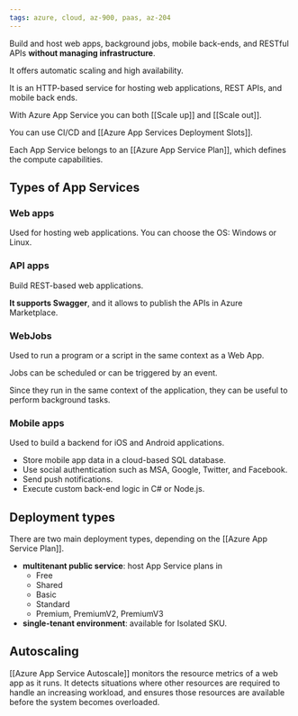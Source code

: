 ```yaml
---
tags: azure, cloud, az-900, paas, az-204
---
```


Build and host web apps, background jobs, mobile back-ends, and RESTful APIs **without managing infrastructure**.

It offers automatic scaling and high availability.

It is an HTTP-based service for hosting web applications, REST APIs, and mobile back ends.

With Azure App Service you can both [[Scale up]] and [[Scale out]].

You can use CI/CD and [[Azure App Services Deployment Slots]].

Each App Service belongs to an [[Azure App Service Plan]], which defines the compute capabilities.

## Types of App Services

### Web apps

Used for hosting web applications. You can choose the OS: Windows or Linux.

### API apps

Build REST-based web applications.

**It supports Swagger**, and it allows to publish the APIs in Azure Marketplace.

### WebJobs

Used to run a program or a script in the same context as a Web App.

Jobs can be scheduled or can be triggered by an event.

Since they run in the same context of the application, they can be useful to perform background tasks.

### Mobile apps

Used to build a backend for iOS and Android applications.

- Store mobile app data in a cloud-based SQL database.
- Use social authentication such as MSA, Google, Twitter, and Facebook.
- Send push notifications.
- Execute custom back-end logic in C# or Node.js.

## Deployment types

There are two main deployment types, depending on the [[Azure App Service Plan]].

- **multitenant public service**: host App Service plans in
  - Free
  - Shared
  - Basic
  - Standard
  - Premium, PremiumV2, PremiumV3
- **single-tenant environment**: available for Isolated SKU.

## Autoscaling

[[Azure App Service Autoscale]] monitors the resource metrics of a web app as it runs. It detects situations where other resources are required to handle an increasing workload, and ensures those resources are available before the system becomes overloaded.
